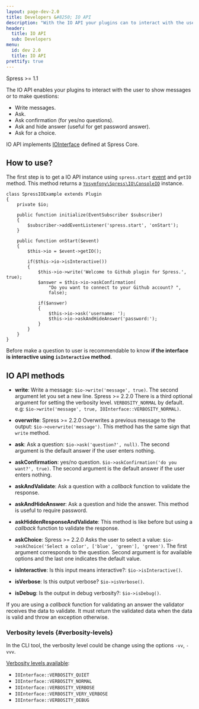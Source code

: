 ```yaml
---
layout: page-dev-2.0
title: Developers &#8250; IO API
description: "With the IO API your plugins can to interact with the user to show messages or to make questions"
header:
  title: IO API
  sub: Developers
menu:
  id: dev 2.0
  title: IO API
prettify: true
---
```

<span class="label label-success">Spress >= 1.1</span>

The IO API enables your plugins to interact with the user to show messages or to make questions:

* Write messages.
* Ask.
* Ask confirmation (for yes/no questions).
* Ask and hide answer (useful for get password answer).
* Ask for a choice.

IO API implements [IOInterface](https://github.com/spress/Spress/blob/master/src/Core/IO/IOInterface.php) defined
at Spress Core.

## How to use?

The first step is to get a IO API instance using `spress.start` [event](/docs/developers/events-list) and
`getIO` method. This method returns a [`Yosymfony\Spress\IO\ConsoleIO`](https://github.com/spress/Spress/blob/master/src/IO/ConsoleIO.php) instance.

```
class SpressIOExample extends Plugin
{
    private $io;

    public function initialize(EventSubscriber $subscriber)
    {
        $subscriber->addEventListener('spress.start', 'onStart');
    }

    public function onStart($event)
    {
        $this->io = $event->getIO();

        if($this->io->isInteractive())
        {
            $this->io->write('Welcome to Github plugin for Spress.', true);
            $answer = $this->io->askConfirmation(
                "Do you want to connect to your Github account? ",
                false);

            if($answer)
            {
                $this->io->ask('username: ');
                $this->io->askAndHideAnswer('password:');
            }
        }
    }
}
```

Before make a question to user is recommendable to know **if the interface is interactive using
`isInteractive` method**.

## IO API methods

* **write**: Write a message: `$io->write('message', true)`. The second argument
let you set a new line. <span class="label label-success">Spress >= 2.2.0</span> There is a third
optional argument for setting the verbosity level. `VERBOSITY_NORMAL` by default. e.g:
`$io->write('message', true, IOInterface::VERBOSITY_NORMAL)`.

* **overwrite**: <span class="label label-success">Spress >= 2.2.0</span>
Overwrites a previous message to the output: `$io->overwrite('message')`. This method
has the same sign that `write` method.
* **ask**: Ask a question: `$io->ask('question?', null)`. The second argument is the default answer if the user enters nothing.
* **askConfirmation**: yes/no question. `$io->askConfirmation('do you want?', true)`. The second argument is the default answer if the user enters nothing.
* **askAndValidate**: Ask a question with a *callback* function to validate the response.
* **askAndHideAnswer**: Ask a question and hide the answer. This method is useful to require password.
* **askHiddenResponseAndValidate**: This method is like before but using a *callback* function to validate the response.
* **askChoice**: <span class="label label-success">Spress >= 2.2.0</span>
Asks the user to select a value:
`$io->askChoice('Select a color', ['blue', 'green'], 'green')`.
The first argument corresponds to the question. Second argument is for available
options and the last one indicates the default value.
* **isInteractive**: Is this input means interactive?: `$io->isInteractive()`.
* **isVerbose**: Is this output verbose? `$io->isVerbose()`.
* **isDebug**: Is the output in debug verbosity?: `$io->isDebug()`.

If you are using a *callback* function for validating an answer the validator receives the data to validate.
It must return the validated data when the data is valid and throw an exception otherwise.

### Verbosity levels {#verbosity-levels}

In the CLI tool, the verbosity level could be change using the options `-vv`, `-vvv`.

[Verbosity levels available](https://github.com/spress/Spress/blob/master/src/Core/IO/IOInterface.php#L27):

* `IOInterface::VERBOSITY_QUIET`
* `IOInterface::VERBOSITY_NORMAL`
* `IOInterface::VERBOSITY_VERBOSE`
* `IOInterface::VERBOSITY_VERY_VERBOSE`
* `IOInterface::VERBOSITY_DEBUG `
